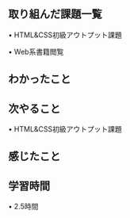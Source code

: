 ## 取り組んだ課題一覧
• HTML&CSS初級アウトプット課題


• Web系書籍閲覧

## わかったこと




## 次やること
• HTML&CSS初級アウトプット課題


## 感じたこと


## 学習時間
• 2.5時間